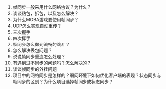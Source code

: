 1. 帧同步一般采用什么网络协议？为什么？
2. 谈谈粘包，拆包，以及怎么解决？
3. 为什么MOBA游戏要使用帧同步？
4. UDP怎么实现自动重传？
5. 三次握手
6. 四次挥手
7. 帧同步怎么做到流畅的战斗？
8. 怎么解决丢包问题？
9. 说说帧同步重连怎么处理？
10. 有遇到过不同步的问题吗？怎么解决的？
11. 谈谈帧同步的外挂问题
12. 项目中的网络同步是怎样的？弱网环境下如何优化客户端的表现？状态同步与帧同步的区别？为什么项目选择帧同步或状态同步？